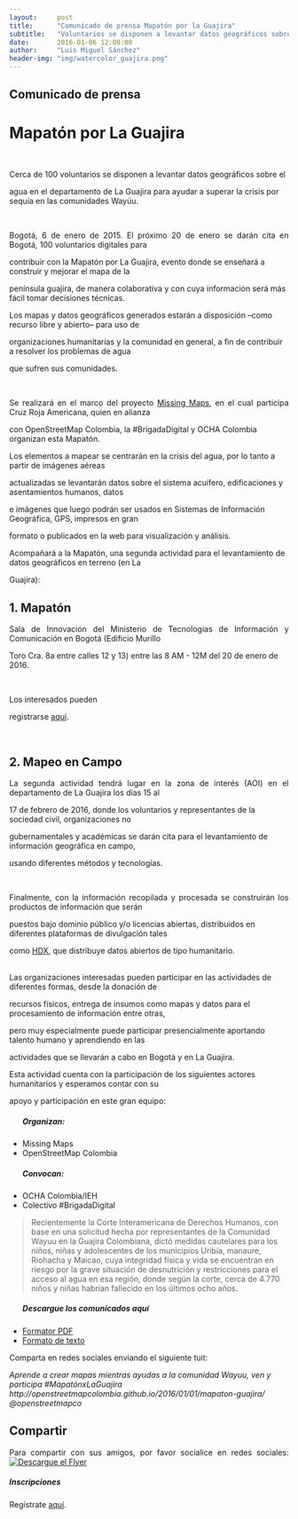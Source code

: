 ```yaml
---
layout:     post
title:      "Comunicado de prensa Mapatón por la Guajira"
subtitle:   "Voluntarios se disponen a levantar datos geográficos sobre el agua para ayudar a superar la crisis por sequía en comunidades Wayúu"
date:       2016-01-06 12:00:00
author:     "Luis Miguel Sánchez"
header-img: "img/watercolor_guajira.png"
---
```

<h2>Comunicado de prensa</h2>
<h1>Mapatón por La Guajira</h1>
<br>
<p align="justify">Cerca de 100 voluntarios se disponen a levantar datos geográficos sobre el

agua en el departamento de La Guajira para ayudar a superar la crisis por sequía en las comunidades Wayúu.</p>
<br>
<p align="justify">Bogotá, 6 de enero de 2015. El próximo 20 de enero se darán cita en Bogotá, 100 voluntarios digitales para

contribuir con la Mapatón por La Guajira, evento donde se enseñará a construir y mejorar el mapa de la 

península guajira, de manera colaborativa y con cuya información será más fácil tomar decisiones técnicas.

Los mapas y datos geográficos generados estarán a disposición –como recurso libre y abierto– para uso de 

organizaciones humanitarias y la comunidad en general, a fin de contribuir a resolver los problemas de agua 

que sufren sus comunidades.</p>
<br>

<p align="justify">Se realizará en el marco del proyecto <a href="http://www.missingmaps.org/">Missing Maps</a>, en el cual participa Cruz Roja Americana, quien en alianza 

con OpenStreetMap Colombia, la #BrigadaDigital y OCHA Colombia organizan esta Mapatón.

Los elementos a mapear se centrarán en la crisis del agua, por lo tanto a partir de imágenes aéreas 

actualizadas se levantarán datos sobre el sistema acuífero, edificaciones y asentamientos humanos, datos 

e imágenes que luego podrán ser usados en Sistemas de Información Geográfica, GPS, impresos en gran 

formato o publicados en la web para visualización y análisis.

Acompañará a la Mapatón, una segunda actividad para el levantamiento de datos geográficos en terreno (en La 

Guajira):</p>

<section id="inscripcion">
<h2>1. Mapatón</h2>

<p align="justify">Sala de Innovación del Ministerio de Tecnologías de Información y Comunicación en Bogotá (Edificio Murillo 

Toro Cra. 8a entre calles 12 y 13) entre las 8 AM - 12M del 20 de enero de 2016.</p>
<br>
<p>Los interesados pueden 

registrarse <a href="https://www.eventbrite.es/e/entradas-mapaton-por-la-guajira-20226286367">aquí</a>.
</p></section>
<br>

<h2>2. Mapeo en Campo</h2>

<p align="justify"> La segunda actividad tendrá lugar en la zona de interés (AOI) en el departamento de La Guajira los días 15 al 

17 de febrero de 2016, donde los voluntarios y representantes de la sociedad civil, organizaciones no 

gubernamentales y académicas se darán cita para el levantamiento de información geográfica en campo, 

usando diferentes métodos y tecnologías.</p>
<br>

<p align="justify"> Finalmente, con la información recopilada y procesada se construirán los productos de información que serán 

puestos bajo dominio público y/o licencias abiertas, distribuidos en diferentes plataformas de divulgación tales 

como <a href="https://data.hdx.rwlabs.org/">HDX</a>, que distribuye datos abiertos de tipo humanitario.<br>
<br>

Las organizaciones interesadas pueden participar en las actividades de diferentes formas, desde la donación de 

recursos físicos, entrega de insumos como mapas y datos para el procesamiento de información entre otras, 

pero muy especialmente puede participar presencialmente aportando talento humano y aprendiendo en las 

actividades que se llevarán a cabo en Bogotá y en La Guajira.<br>

Esta actividad cuenta con la participación de los siguientes actores humanitarios y esperamos contar con su 

apoyo y participación en este gran equipo:</p>

<ul>
	<h5>Organizan:</h5>
	<li>Missing Maps</li>
	<li>OpenStreetMap Colombia</li>
	<h5>Convocan:</h5>
	<li>OCHA Colombia/IEH</li>
	<li>Colectivo #BrigadaDigital</li>
</ul>

<blockquote>
Recientemente la Corte Interamericana de Derechos Humanos, con base en una solicitud hecha por representantes de la Comunidad Wayuu en la Guajira Colombiana, dictó medidas cautelares para los niños, niñas y adolescentes de los municipios Uribia, manaure, Riohacha y Maicao, cuya integridad física y vida se encuentran en riesgo por la grave situación de desnutrición y restricciones para el acceso al agua en esa región, donde según la corte, cerca de 4.770 niños y niñas habrían fallecido en los últimos ocho años.</blockquote>

<ul>
	<h5>Descargue los comunicados aquí</h5>
	<li><a href="">Formator PDF</a></li>
	<li><a href="https://drive.google.com/open?id=0B6RplgVZJTpQYmhseU4wSXVFa1U">Formato de texto</a></li>
</ul>

<p>Comparta en redes sociales enviando el siguiente tuit:</p>
<em>Aprende a crear mapas mientras ayudas a la comunidad Wayuu, ven y participa #MapatónxLaGuajira http://openstreetmapcolombia.github.io/2016/01/01/mapaton-guajira/ @openstreetmapco</em>


<h2>Compartir</h2>
<p align="justify">
Para compartir con sus amigos, por favor socialice en redes sociales:
<a href="{{ site.baseurl }}/img/mapaton_guajira.png">
    <img src="{{ site.baseurl }}/img/mapaton_guajira.png" alt="Descargue el Flyer">
</a>


<section id="inscripcion">
<h5>Inscripciones</h5>
Regístrate <a href="https://www.eventbrite.es/e/entradas-mapaton-por-la-guajira-20226286367">aquí</a>.
</section>
</p>
